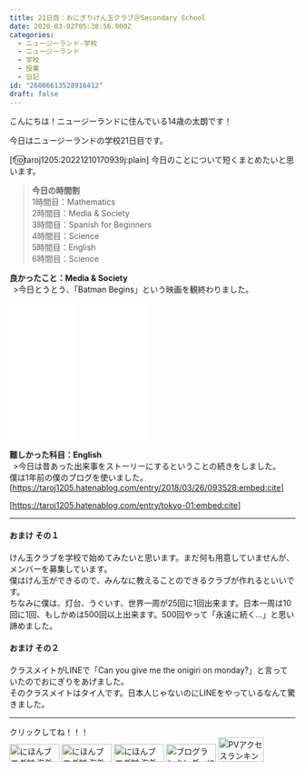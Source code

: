 ```yaml
---
title: 21日目：おにぎりけん玉クラブ＠Secondary School
date: 2020-03-02T05:38:56.000Z
categories:
  - ニュージーランド-学校
  - ニュージーランド
  - 学校
  - 授業
  - 日記
id: "26006613528916412"
draft: false
---
```

こんにちは！ニュージーランドに住んでいる14歳の太朗です！

今日はニュージーランドの学校21日目です。

[f:id:taroj1205:20221210170939j:plain]
今日のことについて短くまとめたいと思います。<br />

> <b>今日の時間割</b><br />
> 1時間目：Mathematics<br />
> 2時間目：Media & Society<br />
> 3時間目：Spanish for Beginners<br />
> 4時間目：Science<br />
> 5時間目：English<br />
> 6時間目：Science<br />

<!-- more -->

<b><i class="fas fa-laugh"></i></i>良かったこと：Media & Society</b><br />
&thinsp; >今日とうとう、「Batman Begins」という映画を観終わりました。<br />
<iframe style="width:120px;height:240px;" marginwidth="0" marginheight="0" scrolling="no" frameborder="0" src="//rcm-fe.amazon-adsystem.com/e/cm?lt1=_blank&bc1=000000&IS2=1&bg1=FFFFFF&fc1=000000&lc1=0000FF&t=taroj1205-hatena-22&language=ja_JP&o=9&p=8&l=as4&m=amazon&f=ifr&ref=as_ss_li_til&asins=B00FIWO0T2&linkId=06fc07511e2a87e50740d58daafc5052"></iframe>
<iframe style="width:120px;height:240px;" marginwidth="0" marginheight="0" scrolling="no" frameborder="0" src="//rcm-fe.amazon-adsystem.com/e/cm?lt1=_blank&bc1=000000&IS2=1&bg1=FFFFFF&fc1=000000&lc1=0000FF&t=taroj1205-hatena-22&language=ja_JP&o=9&p=8&l=as4&m=amazon&f=ifr&ref=as_ss_li_til&asins=B07NWZRL8X&linkId=d67dbb81b026292b3b1243bac1b4d470"></iframe>

<b><i class="fas fa-dizzy"></i>難しかった科目：English</b><br />
&thinsp;  >今日は昔あった出来事をストーリーにするということの続きをしました。<br />
僕は1年前の僕のブログを使いました。<br />
[https://taroj1205.hatenablog.com/entry/2018/03/26/093528:embed:cite]


[https://taroj1205.hatenablog.com/entry/tokyo-01:embed:cite]<br />

<hr />

#### おまけ その１
けん玉クラブを学校で始めてみたいと思います。まだ何も用意していませんが、メンバーを募集しています。<br />
僕はけん玉ができるので、みんなに教えることのできるクラブが作れるといいです。<br />
ちなみに僕は、灯台、うぐいす、世界一周が25回に1回出来ます。日本一周は10回に1回、もしかめは500回以上出来ます。500回やって「永遠に続く…」と思い諦めました。

#### おまけ その２
クラスメイトがLINEで「Can you give me the onigiri on monday?」と言っていたのでおにぎりをあげました。<br />
そのクラスメイトはタイ人です。日本人じゃないのにLINEをやっているなんて驚きました。<br />


<hr />
クリックしてね！！！<br />
<a href="https://overseas.blogmura.com/ranking/in?p_cid=10927073" target="_blank" ><img src="https://b.blogmura.com/overseas/88_31.gif" width="88" height="31" border="0" alt="にほんブログ村 海外生活ブログへ" /></a>
<a href="https://overseas.blogmura.com/cebu/ranking/in?p_cid=10927073" target="_blank" ><img src="https://b.blogmura.com/overseas/cebu/88_31.gif" width="88" height="31" border="0" alt="にほんブログ村 海外生活ブログ セブ島情報へ" /></a>
<a href="https://overseas.blogmura.com/newzealand/ranking/in?p_cid=10927073" target="_blank" ><img src="https://b.blogmura.com/overseas/newzealand/88_31.gif" width="88" height="31" border="0" alt="にほんブログ村 海外生活ブログ ニュージーランド情報へ" /></a>
<a href="https://blogmura.com/ranking/in?p_cid=10927073" target="_blank"><img src="https://b.blogmura.com/88_31.gif" width="88" height="31" border="0" alt="ブログランキング・にほんブログ村へ" /></a>
<a href="https://blogmura.com/profiles/10927073?p_cid=10927073"><img src="https://blogparts.blogmura.com/parts_image/user/pv10927073.gif"  width="80" height="43.5" border="0" alt="PVアクセスランキング にほんブログ村" /></a>
